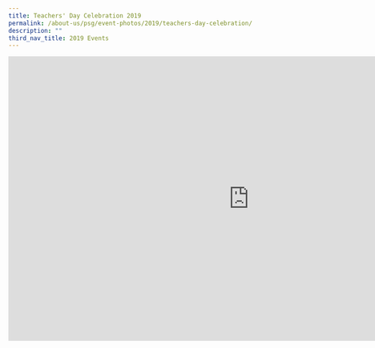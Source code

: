 ```yaml
---
title: Teachers' Day Celebration 2019
permalink: /about-us/psg/event-photos/2019/teachers-day-celebration/
description: ""
third_nav_title: 2019 Events
---
```

<iframe allowfullscreen="true" height="569" width="960" frameborder="0" src="https://docs.google.com/presentation/d/e/2PACX-1vReKjs21J8oUYPcByc-dLf6Ny6HE0bcBil9cCxKQbHryMZLBmhJQ14RoBtmIMxodc_c5fe7oFxFEaq3/embed?start=true&amp;loop=true&amp;delayms=5000"></iframe>